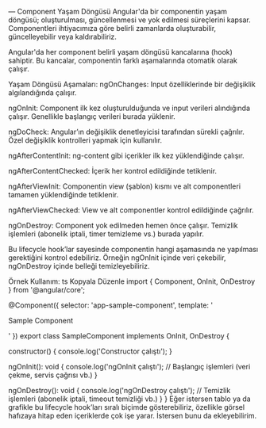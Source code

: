 — Component Yaşam Döngüsü
Angular'da bir componentin yaşam döngüsü; oluşturulması, güncellenmesi ve yok edilmesi süreçlerini kapsar. Componentleri ihtiyacımıza göre belirli zamanlarda oluşturabilir, güncelleyebilir veya kaldırabiliriz.

Angular'da her component belirli yaşam döngüsü kancalarına (hook) sahiptir. Bu kancalar, componentin farklı aşamalarında otomatik olarak çalışır.

Yaşam Döngüsü Aşamaları:
ngOnChanges: Input özelliklerinde bir değişiklik algılandığında çalışır.

ngOnInit: Component ilk kez oluşturulduğunda ve input verileri alındığında çalışır. Genellikle başlangıç verileri burada yüklenir.

ngDoCheck: Angular’ın değişiklik denetleyicisi tarafından sürekli çağrılır. Özel değişiklik kontrolleri yapmak için kullanılır.

ngAfterContentInit: ng-content gibi içerikler ilk kez yüklendiğinde çalışır.

ngAfterContentChecked: İçerik her kontrol edildiğinde tetiklenir.

ngAfterViewInit: Componentin view (şablon) kısmı ve alt componentleri tamamen yüklendiğinde tetiklenir.

ngAfterViewChecked: View ve alt componentler kontrol edildiğinde çağrılır.

ngOnDestroy: Component yok edilmeden hemen önce çalışır. Temizlik işlemleri (abonelik iptali, timer temizleme vs.) burada yapılır.

Bu lifecycle hook’lar sayesinde componentin hangi aşamasında ne yapılması gerektiğini kontrol edebiliriz. Örneğin ngOnInit içinde veri çekebilir, ngOnDestroy içinde belleği temizleyebiliriz.

Örnek Kullanım:
ts
Kopyala
Düzenle
import { Component, OnInit, OnDestroy } from '@angular/core';

@Component({
  selector: 'app-sample-component',
  template: '<p>Sample Component</p>'
})
export class SampleComponent implements OnInit, OnDestroy {

  constructor() {
    console.log('Constructor çalıştı');
  }

  ngOnInit(): void {
    console.log('ngOnInit çalıştı');
    // Başlangıç işlemleri (veri çekme, servis çağrısı vb.)
  }

  ngOnDestroy(): void {
    console.log('ngOnDestroy çalıştı');
    // Temizlik işlemleri (abonelik iptali, timeout temizliği vb.)
  }
}
Eğer istersen tablo ya da grafikle bu lifecycle hook’ları sıralı biçimde gösterebiliriz, özellikle görsel hafızaya hitap eden içeriklerde çok işe yarar. İstersen bunu da ekleyebilirim.